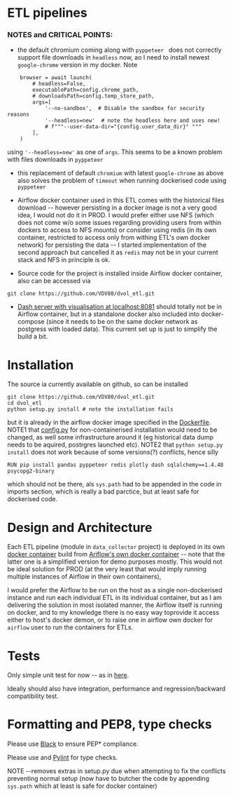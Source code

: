 # ETL pipelines


### NOTES and CRITICAL POINTS: 
- the default chromium coming along with ```pyppeteer ``` does not correctly support file downloads in 
```headless``` now, ao I need to install newest ```google-chrome``` version in my docker. Note 
```buildoutcfg
    browser = await launch(
        # headless=False,
        executablePath=config.chrome_path,
        # downloadsPath=config.temp_store_path,
        args=[
            '--no-sandbox',  # Disable the sandbox for security reasons
            '--headless=new'  # note the headless here and uses new!
            # f"""--user-data-dir="{config.user_data_dir}" """
        ],
    )
```
 using ```'--headless=new'``` as one of ```args```. This seems to be a known problem with files downloads 
in ```pyppeteer```

- this replacement of default ```chromium``` with latest ```google-chrome``` as above also solves the problem of 
  ```timeout``` when running dockerised code using ```pyppeteer```
  
- Airflow docker container used in this ETL comes with the historical files download -- however persisting in a docker image is
not a very good idea, I would not do it in PROD. I would prefer either use NFS (which does not come w/o some issues regarding
providing users from within dockers to access to NFS mounts) or consider using redis (in its own container, restricted 
to access only from withing ETL's own docker network) for persisting the data -- I started implementation 
of the second approach but cancelled it as ```redis``` may not be in your current stack and NFS in principle is ok.

- Source code for the project is installed inside Airflow docker container, also can be accessed via
```buildoutcfg
git clone https://github.com/VDV80/dvol_etl.git
```
- [Dash server with visualisation at localhost:8081](localhost:8081) should totally not be in Airflow container, but in a 
  standalone docker also included into docker-compose 
  (since it needs to be on the same docker network as postgress with loaded data).
  This current set up is just to simplify the build a bit.

# Installation
The source ia currently available on github, so can be installed 
```buildoutcfg
git clone https://github.com/VDV80/dvol_etl.git
cd dvol_etl
python setup.py install # note the installation fails
```
but it is already in the airflow docker image specified in the [Dockerfile](./Dockerfile).
NOTE1 that [config.py](./gme_etl/config.py) for non-containerised installation would need to be changed, as well some infrastructure around it 
(eg historical data dump needs to be aquired, postrgres launched etc).
NOTE2 that ```python setup.py install``` does not work because of some versions(?) conflicts, hence silly 
```buildoutcfg
RUN pip install pandas pyppeteer redis plotly dash sqlalchemy==1.4.48 psycopg2-binary
```
which should not be there, als ```sys.path``` had to be appended in the code in imports section, which is really a bad parctice, but at least safe for
dockerised code.



# Design and Architecture

Each ETL pipeline (module in ```data_collector``` project) is deployed in its own 
[docker container](./Dockerfile) build from [Ariflow's own docker container](https://airflow.apache.org/docs/apache-airflow/stable/howto/docker-compose/index.html)
-- note that the latter one is a simplified version for demo purposes mostly. 
This would not be ideal solution for PROD (at the very least that would imply running multiple instances of Airflow in their own containers), 

I would prefer the Airflow to be run on the host as a single non-dockerised instance and run each individual ETL in its individual 
container, but as I am delivering the solution in most isolated manner, the Airflow itself is running on docker, and to my knowledge there is 
no easy way toprovide it access either to host's docker demon, or to raise one in airflow own docker for 
```airflow``` user to run the containers for ETLs.

# Tests
Only simple unit test for now -- as in [here](./gme_etl/tests).

Ideally should also have integration, performance and regression/backward compatibility test.

# Formatting and PEP8, type checks
Please use [Black](https://pypi.org/project/black/) to ensure PEP* compliance.

Please use and [Pylint](https://pypi.org/project/pylint/) for type checks.

NOTE --removes extras in setup.py due when attempting to fix the conflicts preventing normal setup (now have to butcher the code by appending 
```sys.path``` which at least is safe for docker container)
